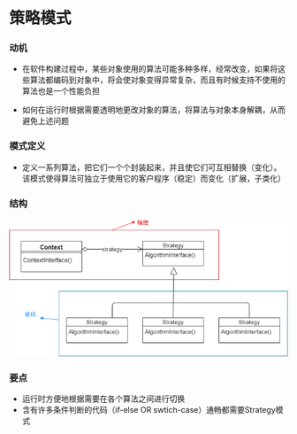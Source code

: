 # 策略模式


### 动机
* 在软件构建过程中，某些对象使用的算法可能多种多样，经常改变，如果将这些算法都编码到对象中，将会使对象变得异常复杂，而且有时候支持不使用的算法也是一个性能负担

* 如何在运行时根据需要透明地更改对象的算法，将算法与对象本身解耦，从而避免上述问题

### 模式定义
* 定义一系列算法，把它们一个个封装起来，并且使它们可互相替换（变化）。该模式使得算法可独立于使用它的客户程序（稳定）而变化（扩展，子类化）

### 结构
![template method structre](./structure.png)

### 要点
* 运行时方便地根据需要在各个算法之间进行切换
* 含有许多条件判断的代码（if-else OR swtich-case）通畅都需要Strategy模式